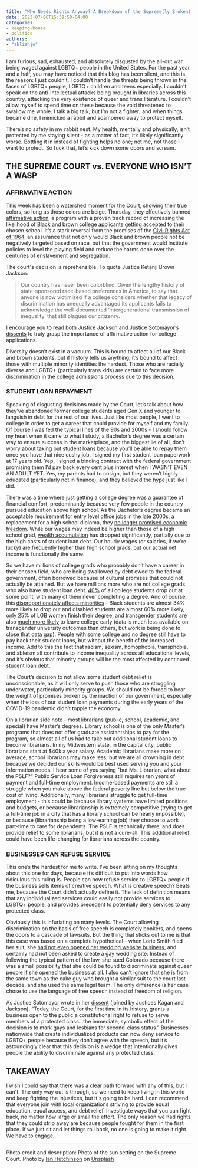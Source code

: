 ```yaml
---
title: "Who Needs Rights Anyway? A Breakdown of the Supreme(ly Broken) Court"
date: 2023-07-06T15:39:50-04:00
categories:
- keeping-house
- politics
authors:
- "ahliahjo"
---
```


I am furious, sad, exhausted, and absolutely disgusted by the all-out war being waged against LGBTQ+ people in the United States. For the past year and a half, you may have noticed that this blog has been silent, and this is the reason: I just couldn’t. I couldn’t handle the threats being thrown in the faces of LGBTQ+ people, LGBTQ+ children and teens especially. I couldn’t speak on the anti-intellectual attacks being brought in libraries across this country, attacking the very existence of queer and trans literature. I couldn’t allow myself to spend time on these because the void threatened to swallow me whole. I talk a big talk, but I’m not a fighter; and when things became dire, I mimicked a rabbit and scampered away to protect myself.

There’s no safety in my rabbit nest. My health, mentally and physically, isn’t protected by me staying silent - as a matter of fact, it’s likely significantly worse. Bottling it in instead of fighting helps no one; not me, not those I want to protect. So fuck that, let’s kick down some doors and scream.

## THE SUPREME COURT vs. EVERYONE WHO ISN’T A WASP

### AFFIRMATIVE ACTION
This week has been a watershed moment for the Court, showing their true colors, so long as those colors are beige. Thursday, they effectively banned <a href="https://www.cbsnews.com/news/what-is-affirmative-action-history-college-admissions-supreme-court/">affirmative action</a>, a program with a proven track record of increasing the likelihood of Black and brown college applicants getting accepted to their chosen school. It’s a stark reversal from the promises of the <a href="https://www.history.com/topics/black-history/civil-rights-act">Civil Rights Act of 1964</a>, an assurance that not only would Black and brown people not be negatively targeted based on race, but that the government would institute policies to level the playing field and reduce the harms done over the centuries of enslavement and segregation. 


The court's decision is reprehensible. To quote Justice Ketanji Brown Jackson:

> Our country has never been colorblind. Given the lengthy history of state-sponsored race-based preferences in America, to say that anyone is now victimized if a college considers whether that legacy of discrimination has unequally advantaged its applicants fails to acknowledge the well-documented ‘intergenerational transmission of inequality’ that still plagues our citizenry.

I encourage you to read both Justice Jackson and Justice Sotomayor’s <a href="https://www.scribd.com/document/656189604/SFFA-v-Harvard-Dissents">dissents</a> to truly grasp the importance of affirmative action for college applications. 

Diversity doesn’t exist in a vacuum. This is bound to affect all of our Black and brown students, but if history tells us anything, it’s bound to affect those with multiple minority identities the hardest. Those who are racially diverse and LGBTQ+ (particularly trans kids) are certain to face more discrimination in the college admissions process due to this decision. 

### STUDENT LOAN REPAYMENT
Speaking of disgusting decisions made by the Court, let’s talk about how they’ve abandoned former college students aged Gen X and younger to languish in debt for the rest of our lives. Just like most people, I went to college in order to get a career that could provide for myself and my family. Of course I was fed the typical lines of the 90s and 2000s - I should follow my heart when it came to what I study, a Bachelor’s degree was a certain way to ensure success in the marketplace, and the biggest lie of all, don’t worry about taking out student loans because you’ll be able to repay them once you have that nice cushy job. I signed my first student loan paperwork at 17 years old. Yep, I signed a binding contract with the federal government promising them I’d pay back every cent plus interest when I WASN’T EVEN AN ADULT YET. Yes, my parents had to cosign, but they weren’t highly educated (particularly not in finance), and they believed the hype just like I did. 

There was a time where just getting a college degree was a guarantee of financial comfort, predominantly because very few people in the country pursued education above high school. As the Bachelor’s degree became an acceptable requirement for entry level office jobs in the late 2000s, a replacement for a high school diploma, they <a href="https://www.nber.org/papers/w30397">no longer promised economic freedom</a>. While our wages may indeed be higher than those of a high school grad, <a href="https://www.stlouisfed.org/on-the-economy/2019/february/is-college-still-worth-it-complicated">wealth accumulation</a> has dropped significantly, partially due to the high costs of student loan debt. Our hourly wages (or salaries, if we’re lucky) are frequently higher than high school grads, but our actual net income is functionally the same.

So we have millions of college grads who probably don’t have a career in their chosen field, who are being swallowed by debt owed to the federal government, often borrowed because of cultural promises that could not actually be attained. But we have millions more who are not college grads who also have student loan debt. <a href="https://research.com/universities-colleges/college-dropout-rates#2">40%</a> of all college students drop out at some point, with many of them never completing a degree. And of course, this <a href="https://educationdata.org/college-dropout-rates">disproportionately affects minorities</a> - Black students are almost 34% more likely to drop out and disabled students are almost 60% more likely, only <a href="https://www.ajeforum.com/lesbian-gay-and-bisexual-students-likelihood-of-graduating-college-penalized-or-privileged-by-leigh-e-fine-ph-d/">25%</a> of LGB women finish their degree, and transgender students are also <a href="https://www.bu.edu/sph/news/articles/2019/transgender-college-students-face-enormous-mental-health-disparities/">much more likely</a> to leave college early (data is much less available on transgender university outcomes than others, but work is being done to close that data gap). People with some college and no degree still have to pay back their student loans, but without the benefit of the increased income. Add to this the fact that racism, sexism, homophobia, transphobia, and ableism all contribute to income inequality across all educational levels, and it’s obvious that minority groups will be the most affected by continued student loan debt.

The Court’s decision to not allow some student debt relief is unconscionable, as it will only serve to push those who are struggling underwater, particularly minority groups. We should not be forced to bear the weight of promises broken by the inaction of our government, especially when the loss of our student loan payments during the early years of the COVID-19 pandemic didn’t topple the economy. 

On a librarian side note - most librarians (public, school, academic, and special) have Master’s degrees. Library school is one of the only Master’s programs that does not offer graduate assistantships to pay for the program, so almost all of us had to take out additional student loans to become librarians. In my Midwestern state, in the capital city, public librarians start at $40k a year salary. Academic librarians make more on average, school librarians may make less, but we are all drowning in debt because we decided our skills would be best used serving you and your information needs. I hear some of you saying "but Ms. Librarian, what about the PSLF?" Public Service Loan Forgiveness still requires ten years of payment and full-time employment. Income-based payments are still a struggle when you make above the federal poverty line but below the true cost of living. Additionally, many librarians struggle to get full-time employment - this could be because library systems have limited positions and budgets, or because librarianship is extremely competitive (trying to get a full-time job in a city that has a library school can be nearly impossible), or because (librarianship being a low-earning job) they choose to work part-time to care for dependents. The PSLF is technically there, and does provide relief to some librarians, but it is not a cure-all. This additional relief could have been life-changing for librarians across the country.

### BUSINESSES CAN REFUSE SERVICE
This one’s the hardest for me to write. I’ve been sitting on my thoughts about this one for days, because it’s difficult to put into words how ridiculous this ruling is. People can now refuse service to LGBTQ+ people if the business sells items of creative speech. What is creative speech? Beats me, because the Court didn’t actually define it. The lack of definition means that any individualized services could easily not provide services to LGBTQ+ people, and provides precedent to potentially deny services to any protected class. 

Obviously this is infuriating on many levels. The Court allowing discrimination on the basis of free speech is completely bonkers, and opens the doors to a cascade of lawsuits. But the thing that sticks out to me is that this case was based on a complete hypothetical - when Lorie Smith filed her suit, she <a href="https://www.msn.com/en-gb/news/us/web-designer-in-supreme-court-gay-rights-ruling-cited-client-who-denies-making-wedding-site-request/ar-AA1dhuvu">had not even opened her wedding website business</a>, and certainly had not been asked to create a gay wedding site. Instead of following the typical pattern of the law, she sued Colorado because there was a small possibility that she could be found to discriminate against queer people if she opened the business at all. I also can’t ignore that she is from the same town as the cake guy who brought a similar suit to the court last decade, and she used the same legal team. The only difference is her case chose to use the language of free speech instead of freedom of religion.

As Justice Sotomayor wrote in her <a href="https://apnews.com/article/supreme-court-gay-rights-website-designer-aa529361bc939c837ec2ece216b296d5">dissent</a> (joined by Justices Kagan and Jackson), “Today, the Court, for the first time in its history, grants a business open to the public a constitutional right to refuse to serve members of a protected class…the immediate, symbolic effect of the decision is to mark gays and lesbians for second-class status.” Businesses nationwide that create individualized products can now deny service to LGBTQ+ people because they don’t agree with the speech, but it’s astoundingly clear that this decision is a wedge that intentionally gives people the ability to discriminate against any protected class. 

## TAKEAWAY
I wish I could say that there was a clear path forward with any of this, but I can't. The only way out is through, so we need to keep living in this world and keep fighting the injustices, but it's going to be hard. I can recommend that everyone join with local organizations striving to provide equal education, equal access, and debt relief. Investigate ways that you can fight back, no matter how large or small the effort. The only reason we had rights that they could strip away are because people fought for them in the first place. If we just sit and let things roll back, no one is going to make it right. We have to engage. 



---

Photo credit and description: Photo of the sun setting on the Supreme Court. Photo by <a href="https://unsplash.com/@ianhutchinson92?utm_source=unsplash&utm_medium=referral&utm_content=creditCopyText">Ian Hutchinson</a> on <a href="https://unsplash.com/photos/U8WfiRpsQ7Y?utm_source=unsplash&utm_medium=referral&utm_content=creditCopyText">Unsplash</a>
  